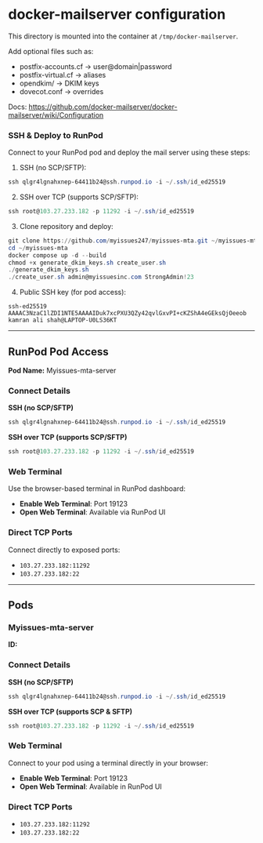 # docker-mailserver configuration

This directory is mounted into the container at `/tmp/docker-mailserver`.

Add optional files such as:
- postfix-accounts.cf  → user@domain|password
- postfix-virtual.cf   → aliases
- opendkim/            → DKIM keys
- dovecot.conf         → overrides

Docs: https://github.com/docker-mailserver/docker-mailserver/wiki/Configuration

### SSH & Deploy to RunPod

Connect to your RunPod pod and deploy the mail server using these steps:

1. SSH (no SCP/SFTP):
```powershell
ssh qlgr4lgnahxnep-64411b24@ssh.runpod.io -i ~/.ssh/id_ed25519
```

2. SSH over TCP (supports SCP/SFTP):
```powershell
ssh root@103.27.233.182 -p 11292 -i ~/.ssh/id_ed25519
```

3. Clone repository and deploy:
```powershell
git clone https://github.com/myissues247/myissues-mta.git ~/myissues-mta
cd ~/myissues-mta
docker compose up -d --build
chmod +x generate_dkim_keys.sh create_user.sh
./generate_dkim_keys.sh
./create_user.sh admin@myissuesinc.com StrongAdmin!23
```

4. Public SSH key (for pod access):
```text
ssh-ed25519 AAAAC3NzaC1lZDI1NTE5AAAAIDuk7xcPXU3QZy42qvlGxvPI+cKZShA4eGEksQjOeeob kamran ali shah@LAPTOP-U0LS36KT
```

---
## RunPod Pod Access

**Pod Name:** Myissues-mta-server

### Connect Details

**SSH (no SCP/SFTP)**
```powershell
ssh qlgr4lgnahxnep-64411b24@ssh.runpod.io -i ~/.ssh/id_ed25519
```

**SSH over TCP (supports SCP/SFTP)**
```powershell
ssh root@103.27.233.182 -p 11292 -i ~/.ssh/id_ed25519
```

### Web Terminal

Use the browser-based terminal in RunPod dashboard:

- **Enable Web Terminal**: Port 19123
- **Open Web Terminal**: Available via RunPod UI

### Direct TCP Ports

Connect directly to exposed ports:

- `103.27.233.182:11292`
- `103.27.233.182:22`

---
## Pods

### Myissues-mta-server

**ID:** 

### Connect Details

**SSH (no SCP/SFTP)**
```powershell
ssh qlgr4lgnahxnep-64411b24@ssh.runpod.io -i ~/.ssh/id_ed25519
```

**SSH over TCP (supports SCP & SFTP)**
```powershell
ssh root@103.27.233.182 -p 11292 -i ~/.ssh/id_ed25519
```

### Web Terminal

Connect to your pod using a terminal directly in your browser:

- **Enable Web Terminal**: Port 19123
- **Open Web Terminal**: Available in RunPod UI

### Direct TCP Ports

- `103.27.233.182:11292`
- `103.27.233.182:22`
